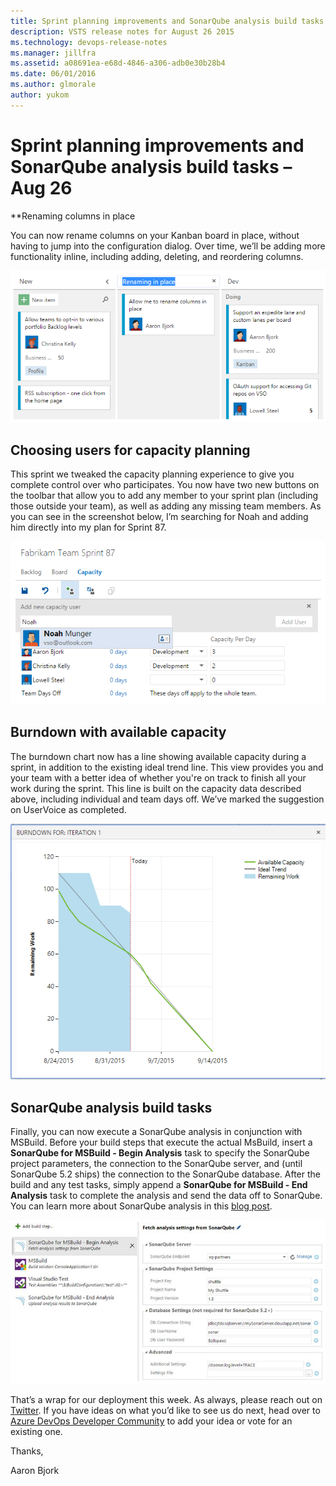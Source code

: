 ```yaml
---
title: Sprint planning improvements and SonarQube analysis build tasks – Aug 26
description: VSTS release notes for August 26 2015
ms.technology: devops-release-notes
ms.manager: jillfra
ms.assetid: a08691ea-e68d-4846-a306-adb0e30b28b4
ms.date: 06/01/2016
ms.author: glmorale
author: yukom
---
```


# Sprint planning improvements and SonarQube analysis build tasks – Aug 26

**Renaming columns in place

You can now rename columns on your Kanban board in place, without having to jump into the configuration dialog. Over time, we’ll be adding more functionality inline, including adding, deleting, and reordering columns.

![Renaming in place](media/8_26_01.png)

## Choosing users for capacity planning

This sprint we tweaked the capacity planning experience to give you complete control over who participates. You now have two new buttons on the toolbar that allow you to add any member to your sprint plan (including those outside your team), as well as adding any missing team members. As you can see in the screenshot below, I’m searching for Noah and adding him directly into my plan for Sprint 87.

![Adding a team member directly to a sprint plan](media/8_26_02.png)

## Burndown with available capacity

The burndown chart now has a line showing available capacity during a sprint, in addition to the existing ideal trend line. This view provides you and your team with a better idea of whether you're on track to finish all your work during the sprint. This line is built on the capacity data described above, including individual and team days off. We’ve marked the suggestion on UserVoice as completed.

![Burndown chart showing available capacity](media/8_26_03.png)

## SonarQube analysis build tasks

Finally, you can now execute a SonarQube analysis in conjunction with MSBuild. Before your build steps that execute the actual MsBuild, insert a **SonarQube for MSBuild - Begin Analysis** task to specify the SonarQube project parameters, the connection to the SonarQube server, and (until SonarQube 5.2 ships) the connection to the SonarQube database. After the build and any test tasks, simply append a **SonarQube for MSBuild - End Analysis** task to complete the analysis and send the data off to SonarQube. You can learn more about SonarQube analysis in this [blog post](https://devblogs.microsoft.com/devops/build-tasks-for-sonarqube-analysis/).

![SonarQube build analysis settings](media/8_26_04.png)

That’s a wrap for our deployment this week. As always, please reach out on [Twitter](https://twitter.com/AzureDevOps). If you have ideas on what you’d like to see us do next, head over to [Azure DevOps Developer Community](https://developercommunity.visualstudio.com/spaces/21/index.html) to add your idea or vote for an existing one.

Thanks,

Aaron Bjork

